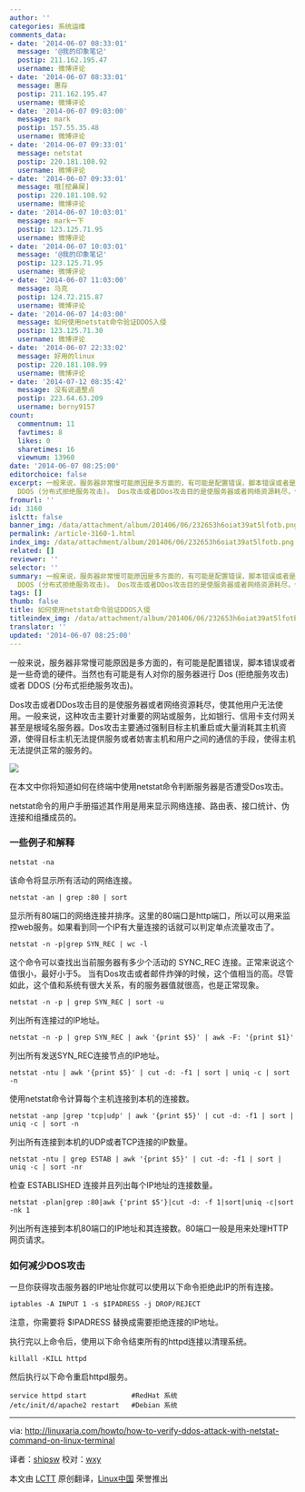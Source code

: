 ```yaml
---
author: ''
categories: 系统运维
comments_data:
- date: '2014-06-07 08:33:01'
  message: '@我的印象笔记'
  postip: 211.162.195.47
  username: 微博评论
- date: '2014-06-07 08:33:01'
  message: 惠存
  postip: 211.162.195.47
  username: 微博评论
- date: '2014-06-07 09:03:00'
  message: mark
  postip: 157.55.35.48
  username: 微博评论
- date: '2014-06-07 09:33:01'
  message: netstat
  postip: 220.181.108.92
  username: 微博评论
- date: '2014-06-07 09:33:01'
  message: 哦[挖鼻屎]
  postip: 220.181.108.92
  username: 微博评论
- date: '2014-06-07 10:03:01'
  message: mark一下
  postip: 123.125.71.95
  username: 微博评论
- date: '2014-06-07 10:03:01'
  message: '@我的印象笔记'
  postip: 123.125.71.95
  username: 微博评论
- date: '2014-06-07 11:03:00'
  message: 马克
  postip: 124.72.215.87
  username: 微博评论
- date: '2014-06-07 14:03:00'
  message: 如何使用netstat命令验证DDOS入侵
  postip: 123.125.71.30
  username: 微博评论
- date: '2014-06-07 22:33:02'
  message: 好用的linux
  postip: 220.181.108.99
  username: 微博评论
- date: '2014-07-12 08:35:42'
  message: 没有说道整点
  postip: 223.64.63.209
  username: berny9157
count:
  commentnum: 11
  favtimes: 8
  likes: 0
  sharetimes: 16
  viewnum: 13960
date: '2014-06-07 08:25:00'
editorchoice: false
excerpt: 一般来说，服务器非常慢可能原因是多方面的，有可能是配置错误，脚本错误或者是一些奇诡的硬件。当然也有可能是有人对你的服务器进行 Dos (拒绝服务攻击)或者
  DDOS (分布式拒绝服务攻击)。 Dos攻击或者DDos攻击目的是使服务器或者网络资源耗尽，使其他用户无法使用。一般来说，这种攻击主要针对重要的网站或服务，比如银行、信用卡支付网关甚至是根域名服务器。Dos攻击主要通过强制目标主机重启或大量消耗其主机资源，使得目标主机无法提供服务或者妨害主机和用户之间的通信的手段，使得主机无法提供正常的服务的。  在本文中你将知道如何
fromurl: ''
id: 3160
islctt: false
banner_img: /data/attachment/album/201406/06/232653h6oiat39at5lfotb.png
permalink: /article-3160-1.html
index_img: /data/attachment/album/201406/06/232653h6oiat39at5lfotb.png
related: []
reviewer: ''
selector: ''
summary: 一般来说，服务器非常慢可能原因是多方面的，有可能是配置错误，脚本错误或者是一些奇诡的硬件。当然也有可能是有人对你的服务器进行 Dos (拒绝服务攻击)或者
  DDOS (分布式拒绝服务攻击)。 Dos攻击或者DDos攻击目的是使服务器或者网络资源耗尽，使其他用户无法使用。一般来说，这种攻击主要针对重要的网站或服务，比如银行、信用卡支付网关甚至是根域名服务器。Dos攻击主要通过强制目标主机重启或大量消耗其主机资源，使得目标主机无法提供服务或者妨害主机和用户之间的通信的手段，使得主机无法提供正常的服务的。  在本文中你将知道如何
tags: []
thumb: false
title: 如何使用netstat命令验证DDOS入侵
titleindex_img: /data/attachment/album/201406/06/232653h6oiat39at5lfotb.png
translator: ''
updated: '2014-06-07 08:25:00'
---
```


一般来说，服务器非常慢可能原因是多方面的，有可能是配置错误，脚本错误或者是一些奇诡的硬件。当然也有可能是有人对你的服务器进行 Dos (拒绝服务攻击)或者 DDOS (分布式拒绝服务攻击)。


Dos攻击或者DDos攻击目的是使服务器或者网络资源耗尽，使其他用户无法使用。一般来说，这种攻击主要针对重要的网站或服务，比如银行、信用卡支付网关甚至是根域名服务器。Dos攻击主要通过强制目标主机重启或大量消耗其主机资源，使得目标主机无法提供服务或者妨害主机和用户之间的通信的手段，使得主机无法提供正常的服务的。


![](/data/attachment/album/201406/06/232653h6oiat39at5lfotb.png)


在本文中你将知道如何在终端中使用netstat命令判断服务器是否遭受Dos攻击。


netstat命令的用户手册描述其作用是用来显示网络连接、路由表、接口统计、伪连接和组播成员的。


### 一些例子和解释



```
netstat -na

```

该命令将显示所有活动的网络连接。



```
netstat -an | grep :80 | sort

```

显示所有80端口的网络连接并排序。这里的80端口是http端口，所以可以用来监控web服务。如果看到同一个IP有大量连接的话就可以判定单点流量攻击了。



```
netstat -n -p|grep SYN_REC | wc -l

```

这个命令可以查找出当前服务器有多少个活动的 SYNC\_REC 连接。正常来说这个值很小，最好小于5。 当有Dos攻击或者邮件炸弹的时候，这个值相当的高。尽管如此，这个值和系统有很大关系，有的服务器值就很高，也是正常现象。



```
netstat -n -p | grep SYN_REC | sort -u

```

列出所有连接过的IP地址。



```
netstat -n -p | grep SYN_REC | awk '{print $5}' | awk -F: '{print $1}'

```

列出所有发送SYN\_REC连接节点的IP地址。



```
netstat -ntu | awk '{print $5}' | cut -d: -f1 | sort | uniq -c | sort -n

```

使用netstat命令计算每个主机连接到本机的连接数。



```
netstat -anp |grep 'tcp|udp' | awk '{print $5}' | cut -d: -f1 | sort | uniq -c | sort -n

```

列出所有连接到本机的UDP或者TCP连接的IP数量。



```
netstat -ntu | grep ESTAB | awk '{print $5}' | cut -d: -f1 | sort | uniq -c | sort -nr

```

检查 ESTABLISHED 连接并且列出每个IP地址的连接数量。



```
netstat -plan|grep :80|awk {'print $5'}|cut -d: -f 1|sort|uniq -c|sort -nk 1

```

列出所有连接到本机80端口的IP地址和其连接数。80端口一般是用来处理HTTP网页请求。


### 如何减少DOS攻击


一旦你获得攻击服务器的IP地址你就可以使用以下命令拒绝此IP的所有连接。



```
iptables -A INPUT 1 -s $IPADRESS -j DROP/REJECT

```

注意，你需要将 $IPADRESS 替换成需要拒绝连接的IP地址。


执行完以上命令后，使用以下命令结束所有的httpd连接以清理系统。



```
killall -KILL httpd

```

然后执行以下命令重启httpd服务。



```
service httpd start           #RedHat 系统 
/etc/init/d/apache2 restart   #Debian 系统

```



---


via: <http://linuxaria.com/howto/how-to-verify-ddos-attack-with-netstat-command-on-linux-terminal>


译者：[shipsw](https://github.com/shipsw) 校对：[wxy](https://github.com/wxy)


本文由 [LCTT](https://github.com/LCTT/TranslateProject) 原创翻译，[Linux中国](http://linux.cn/) 荣誉推出